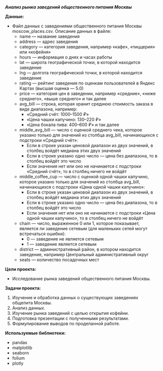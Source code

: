 ***Анализ рынка заведений общественного питания Москвы***

**Данные:**
- Файл данных с заведениями общественного питания Москвы moscow_places.csv. Описание данных в файле:
	- name — название заведения
	- address — адрес заведения
	- category — категория заведения, например «кафе», «пиццерия» или «кофейня»
	- hours — информация о днях и часах работы
	- lat — широта географической точки, в которой находится заведение
	- lng — долгота географической точки, в которой находится заведение
	- rating — рейтинг заведения по оценкам пользователей в Яндекс Картах (высшая оценка — 5.0)
	- price — категория цен в заведении, например «средние», «ниже среднего», «выше среднего» и так далее
	- avg_bill — строка, которая хранит среднюю стоимость заказа в виде диапазона, например: 
		- «Средний счёт: 1000–1500 ₽»
		- «Цена чашки капучино: 130–220 ₽»
		- «Цена бокала пива: 400–600 ₽»
	и так далее
	- middle_avg_bill — число с оценкой среднего чека, которое указано только для значений из столбца avg_bill, начинающихся с подстроки «Средний счёт»:
		- Если в строке указан ценовой диапазон из двух значений, в столбец войдёт медиана этих двух значений
		- Если в строке указано одно число — цена без диапазона, то в столбец войдёт это число
		- Если значения нет или оно не начинается с подстроки «Средний счёт», то в столбец ничего не войдёт
	- middle_coffee_cup — число с оценкой одной чашки капучино, которое указано только для значений из столбца avg_bill, начинающихся с подстроки «Цена одной чашки капучино»: 
		- Если в строке указан ценовой диапазон из двух значений, в столбец войдёт медиана этих двух значений
		- Если в строке указано одно число — цена без диапазона, то в столбец войдёт это число
		- Если значения нет или оно не начинается с подстроки «Цена одной чашки капучино», то в столбец ничего не войдёт
	- chain — число, выраженное 0 или 1, которое показывает, является ли заведение сетевым (для маленьких сетей могут встречаться ошибки):
		- 0 — заведение не является сетевым
		- 1 — заведение является сетевым
	- district — административный район, в котором находится заведение, например Центральный административный округ
	- seats — количество посадочных мест
	
**Цели проекта:**

- Исследование рынка заведений общественного питания Москвы.

**Задачи проекта:**
1. Изучение и обработка данных о существующих заведениях общепита Москвы.
2. Анализ данных.
3. Изучение рынка заведений с целью открытия кофейни.
4. Подготовка презентации с полученными результатами.
5. Формулирование выводов по проделанной работе.

**Используемые библиотеки:**
- pandas
- matplotlib
- seaborn
- folium
- plotly